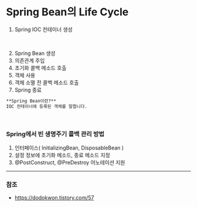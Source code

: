 # Spring Bean의 Life Cycle
1. Spring IOC 컨테이너 생성
<br>

2. Spring Bean 생성
3. 의존관계 주입
4. 초기화 콜백 메소드 호출
5. 객체 사용
6. 객체 소멸 전 콜백 메소드 호출
7. Spring 종료


```markdown
**Spring Bean이란?**
IOC 컨테이너에 등록된 객체를 말합니다.
```

<br>

### Spring에서 빈 생명주기 콜백 관리 방법

1. 인터페이스( InitializingBean, DisposableBean )
2. 설정 정보에 초기화 메소드, 종료 메소드 지정
3. @PostConstruct, @PreDestroy 어노테이션 지원

---
### 참조
- https://dodokwon.tistory.com/57
